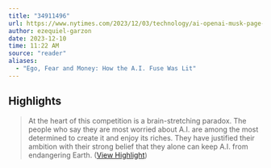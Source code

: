 ```yaml
---
title: "34911496"
url: https://www.nytimes.com/2023/12/03/technology/ai-openai-musk-page-altman.html
author: ezequiel-garzon
date: 2023-12-10
time: 11:22 AM
source: "reader"
aliases:
  - "Ego, Fear and Money: How the A.I. Fuse Was Lit"
---
```

## Highlights
> At the heart of this competition is a brain-stretching paradox. The people who say they are most worried about A.I. are among the most determined to create it and enjoy its riches. They have justified their ambition with their strong belief that they alone can keep A.I. from endangering Earth. ([View Highlight](https://read.readwise.io/read/01hgracrmbpcy82gjbf2dag5mk))